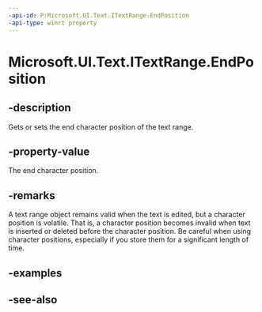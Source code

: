 ```yaml
---
-api-id: P:Microsoft.UI.Text.ITextRange.EndPosition
-api-type: winrt property
---
```


<!-- Property syntax
public int EndPosition { get;  set; }
-->

# Microsoft.UI.Text.ITextRange.EndPosition

## -description
Gets or sets the end character position of the text range.

## -property-value
The end character position.

## -remarks
A text range object remains valid when the text is edited, but a character position is volatile. That is, a character position becomes invalid when text is inserted or deleted before the character position. Be careful when using character positions, especially if you store them for a significant length of time.

## -examples

## -see-also
